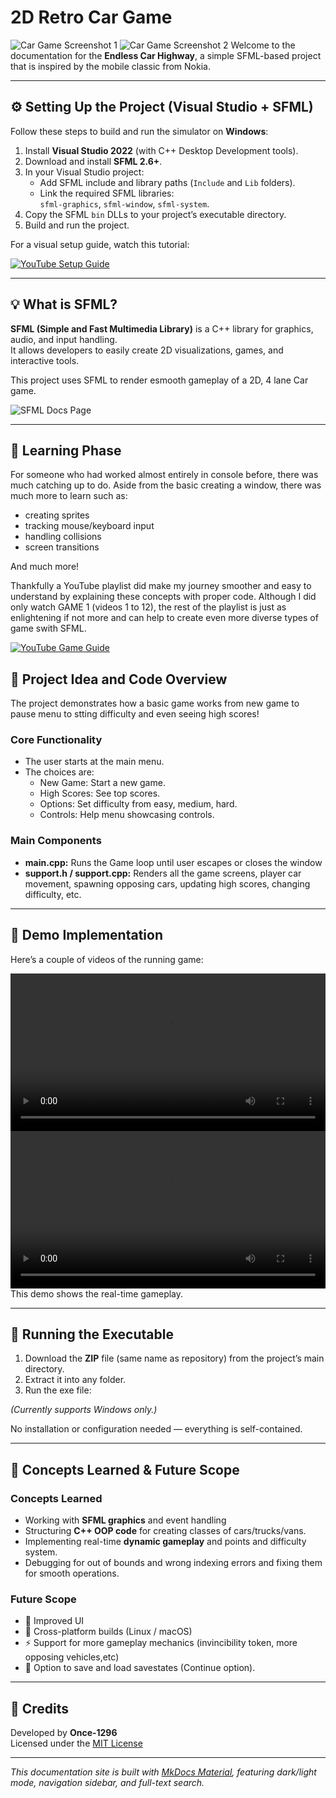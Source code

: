 # 2D Retro Car Game
![Car Game Screenshot 1](assets/img1.png)
![Car Game Screenshot 2](assets/img0.png)
Welcome to the documentation for the **Endless Car Highway**, a simple SFML-based project that is inspired by the mobile classic from Nokia.

---

## ⚙️ Setting Up the Project (Visual Studio + SFML)

Follow these steps to build and run the simulator on **Windows**:

1. Install **Visual Studio 2022** (with C++ Desktop Development tools).  
2. Download and install **SFML 2.6+**.  
3. In your Visual Studio project:
   - Add SFML include and library paths (`Include` and `Lib` folders).
   - Link the required SFML libraries:  
     `sfml-graphics`, `sfml-window`, `sfml-system`.
4. Copy the SFML `bin` DLLs to your project’s executable directory.
5. Build and run the project.

For a visual setup guide, watch this tutorial:  

[![YouTube Setup Guide](assets/img3.png)](https://youtu.be/4fcTqmT0Hhg?si=kVfasQRLGiCzvjx3)

---

## 💡 What is SFML?

**SFML (Simple and Fast Multimedia Library)** is a C++ library for graphics, audio, and input handling.  
It allows developers to easily create 2D visualizations, games, and interactive tools.

This project uses SFML to render esmooth gameplay of a 2D, 4 lane Car game.

![SFML Docs Page](assets/img2.png)

---

## 📝 Learning Phase

For someone who had worked almost entirely in console before, there was much catching up to do. Aside from the basic creating a window, there was much more to learn such as:
- creating sprites
- tracking mouse/keyboard input
- handling collisions
- screen transitions

And much more!

Thankfully a YouTube playlist did make my journey smoother and easy to understand by explaining these concepts with proper code. Although I did only watch GAME 1 (videos 1 to 12), the rest of the playlist is just as enlightening if not more and can help to create even more diverse types of game swith SFML.

[![YouTube Game Guide](assets/img4.png)](https://youtube.com/playlist?list=PL6xSOsbVA1eb_QqMTTcql_3PdOiE928up&si=XerUdWbs4G3U-TIV)

## 🧩 Project Idea and Code Overview

The project demonstrates how a basic game works from new game to pause menu to stting difficulty and even seeing high scores!

### Core Functionality
- The user starts at the main menu.
- The choices are:
  - New Game: Start a new game. 
  - High Scores: See top scores.
  - Options: Set difficulty from easy, medium, hard.
  - Controls: Help menu showcasing controls.

### Main Components
- **main.cpp:** Runs the Game loop until user escapes or closes the window  
- **support.h / support.cpp:** Renders all the game screens, player car movement, spawning opposing cars, updating high scores, changing difficulty, etc.



---

## 🧪 Demo Implementation

Here’s a couple of videos of the running game:


<video controls width="100%">
  <source src="assets/vid0.mp4" type="video/mp4">
  Sorry, your browser doesn't support embedded videos.
</video>
<video controls width="100%">
  <source src="assets/vid1.mp4" type="video/mp4">
  Sorry, your browser doesn't support embedded videos.
</video>
This demo shows the real-time gameplay.

---

## 🚀 Running the Executable

1. Download the **ZIP** file (same name as repository) from the project’s main directory.  
2. Extract it into any folder.  
3. Run the exe file:

*(Currently supports Windows only.)*

No installation or configuration needed — everything is self-contained.

---

## 📘 Concepts Learned & Future Scope

### Concepts Learned
- Working with **SFML graphics** and event handling  
- Structuring **C++ OOP code** for creating classes of cars/trucks/vans.  
- Implementing real-time **dynamic gameplay** and points and difficulty system. 
- Debugging for out of bounds and wrong indexing errors and fixing them for smooth operations.  

### Future Scope
- 🧱 Improved UI  
- 🐧 Cross-platform builds (Linux / macOS)  
- ⚡ Support for more gameplay mechanics (invincibility token, more opposing vehicles,etc)  
- 💾 Option to save and load savestates (Continue option).

---

## 🧭 Credits

Developed by **Once-1296**  
Licensed under the [MIT License](LICENSE.md)

---

*This documentation site is built with [MkDocs Material](https://squidfunk.github.io/mkdocs-material/), featuring dark/light mode, navigation sidebar, and full-text search.*
